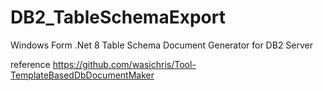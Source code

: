 # DB2_TableSchemaExport
 Windows Form .Net 8  Table Schema Document Generator for DB2 Server

 reference  https://github.com/wasichris/Tool-TemplateBasedDbDocumentMaker 



